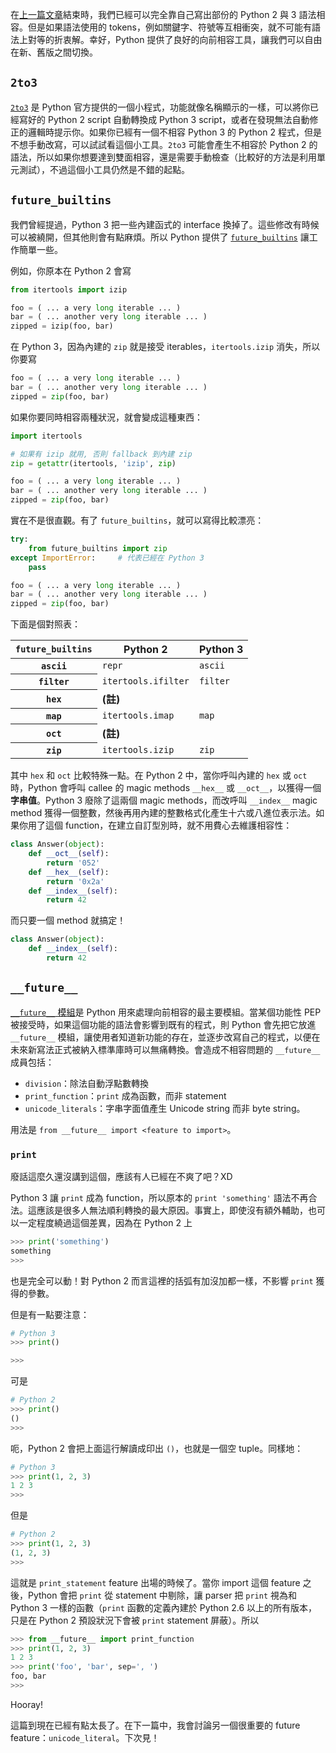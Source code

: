 在[上一篇文章](http://uranusjr.com/blog/post/2/write-python-3-codes-that-run-on-the-python-2-interpreter-2/)結束時，我們已經可以完全靠自己寫出部份的 Python 2 與 3 語法相容。但是如果語法使用的 tokens，例如關鍵字、符號等互相衝突，就不可能有語法上對等的折衷解。幸好，Python 提供了良好的向前相容工具，讓我們可以自由在新、舊版之間切換。

## `2to3`

[`2to3`](http://docs.python.org/2/library/2to3.html) 是 Python 官方提供的一個小程式，功能就像名稱顯示的一樣，可以將你已經寫好的 Python 2 script 自動轉換成 Python 3 script，或者在發現無法自動修正的邏輯時提示你。如果你已經有一個不相容 Python 3 的 Python 2 程式，但是不想手動改寫，可以試試看這個小工具。`2to3` 可能會產生不相容於 Python 2 的語法，所以如果你想要達到雙面相容，還是需要手動檢查（比較好的方法是利用單元測試），不過這個小工具仍然是不錯的起點。

## `future_builtins`

我們曾經提過，Python 3 把一些內建函式的 interface 換掉了。這些修改有時候可以被繞開，但其他則會有點麻煩。所以 Python 提供了 [`future_builtins`](http://docs.python.org/2/library/future_builtins.html) 讓工作簡單一些。

例如，你原本在 Python 2 會寫

```python
from itertools import izip

foo = ( ... a very long iterable ... )
bar = ( ... another very long iterable ... )
zipped = izip(foo, bar)
```

在 Python 3，因為內建的 `zip` 就是接受 iterables，`itertools.izip` 消失，所以你要寫

```python
foo = ( ... a very long iterable ... )
bar = ( ... another very long iterable ... )
zipped = zip(foo, bar)
```

如果你要同時相容兩種狀況，就會變成這種東西：

```python
import itertools

# 如果有 izip 就用, 否則 fallback 到內建 zip
zip = getattr(itertools, 'izip', zip)

foo = ( ... a very long iterable ... )
bar = ( ... another very long iterable ... )
zipped = zip(foo, bar)
```

實在不是很直觀。有了 `future_builtins`，就可以寫得比較漂亮：

```python
try:
    from future_builtins import zip
except ImportError:		# 代表已經在 Python 3
    pass

foo = ( ... a very long iterable ... )
bar = ( ... another very long iterable ... )
zipped = zip(foo, bar)
```

下面是個對照表：

<table class="table">
<thead>
  <tr><th><code>future_builtins</code></th><th>Python 2</th><th>Python 3</th></tr>
</thead>
<tbody>
  <tr><th><code>ascii</code></th><td><code>repr</code></td><td><code>ascii</code></td></tr>
  <tr><th><code>filter</code></th><td><code>itertools.ifilter</code></td><td><code>filter</code></td></tr>
  <tr><th><code>hex</code></th><td colspan="2"><strong>(註)</strong></td></tr>
  <tr><th><code>map</code></th><td><code>itertools.imap</code></td><td><code>map</code></td></tr>
  <tr><th><code>oct</code></th><td colspan="2"><strong>(註)</strong></td></tr>
  <tr><th><code>zip</code></th><td><code>itertools.izip</code></td><td><code>zip</code></td></tr>
</tbody>
</table>

其中 `hex` 和 `oct` 比較特殊一點。在 Python 2 中，當你呼叫內建的 `hex` 或 `oct` 時，Python 會呼叫 callee 的 magic methods `__hex__` 或 `__oct__`，以獲得一個**字串值**。Python 3 廢除了這兩個 magic methods，而改呼叫 `__index__` magic method 獲得一個整數，然後再用內建的整數格式化產生十六或八進位表示法。如果你用了這個 function，在建立自訂型別時，就不用費心去維護相容性：

```python
class Answer(object):
    def __oct__(self):
        return '052'
    def __hex__(self):
        return '0x2a'
    def __index__(self):
        return 42
```

而只要一個 method 就搞定！

```python
class Answer(object):
    def __index__(self):
        return 42
```

## `__future__`

[`__future__` 模組](http://docs.python.org/2/library/__future__.html)是 Python 用來處理向前相容的最主要模組。當某個功能性 PEP 被接受時，如果這個功能的語法會影響到既有的程式，則 Python 會先把它放進 `__future__` 模組，讓使用者知道新功能的存在，並逐步改寫自己的程式，以便在未來新寫法正式被納入標準庫時可以無痛轉換。會造成不相容問題的 `__future__` 成員包括：

* `division`：除法自動浮點數轉換
* `print_function`：`print` 成為函數，而非 statement
* `unicode_literals`：字串字面值產生 Unicode string 而非 byte string。

用法是 `from __future__ import <feature to import>`。

### `print`

廢話這麼久還沒講到這個，應該有人已經在不爽了吧？XD

Python 3 讓 `print` 成為 function，所以原本的 `print 'something'` 語法不再合法。這應該是很多人無法順利轉換的最大原因。事實上，即使沒有額外輔助，也可以一定程度繞過這個差異，因為在 Python 2 上

```python
>>> print('something')
something
>>>
```

也是完全可以動！對 Python 2 而言這裡的括弧有加沒加都一樣，不影響 `print` 獲得的參數。

但是有一點要注意：

```python
# Python 3
>>> print()

>>>
```

可是

```python
# Python 2
>>> print()
()
>>>
```

呃，Python 2 會把上面這行解讀成印出 `()`，也就是一個空 tuple。同樣地：

```python
# Python 3
>>> print(1, 2, 3)
1 2 3
>>>
```

但是

```python
# Python 2
>>> print(1, 2, 3)
(1, 2, 3)
>>>
```

這就是 `print_statement` feature 出場的時候了。當你 import 這個 feature 之後，Python 會把 `print` 從 statement 中剔除，讓 parser 把 `print` 視為和 Python 3 一樣的函數（`print` 函數的定義內建於 Python 2.6 以上的所有版本，只是在 Python 2 預設狀況下會被 `print` statement 屏蔽）。所以

```python
>>> from __future__ import print_function
>>> print(1, 2, 3)
1 2 3
>>> print('foo', 'bar', sep=', ')
foo, bar
>>>
```

Hooray!

這篇到現在已經有點太長了。在下一篇中，我會討論另一個很重要的 future feature：`unicode_literal`。下次見！